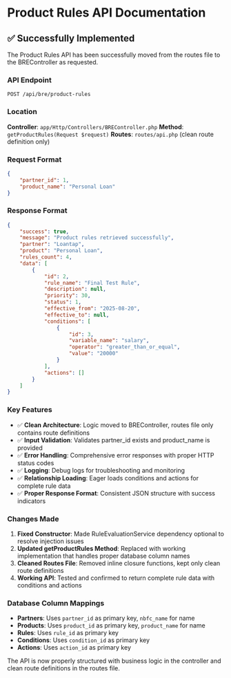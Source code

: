 # Product Rules API Documentation

## ✅ Successfully Implemented

The Product Rules API has been successfully moved from the routes file to the BREController as requested.

### API Endpoint
```
POST /api/bre/product-rules
```

### Location
**Controller**: `app/Http/Controllers/BREController.php`
**Method**: `getProductRules(Request $request)`
**Routes**: `routes/api.php` (clean route definition only)

### Request Format
```json
{
    "partner_id": 1,
    "product_name": "Personal Loan"
}
```

### Response Format
```json
{
    "success": true,
    "message": "Product rules retrieved successfully",
    "partner": "Loantap",
    "product": "Personal Loan",
    "rules_count": 4,
    "data": [
        {
            "id": 2,
            "rule_name": "Final Test Rule",
            "description": null,
            "priority": 30,
            "status": 1,
            "effective_from": "2025-08-20",
            "effective_to": null,
            "conditions": [
                {
                    "id": 3,
                    "variable_name": "salary",
                    "operator": "greater_than_or_equal",
                    "value": "20000"
                }
            ],
            "actions": []
        }
    ]
}
```

### Key Features
- ✅ **Clean Architecture**: Logic moved to BREController, routes file only contains route definitions
- ✅ **Input Validation**: Validates partner_id exists and product_name is provided
- ✅ **Error Handling**: Comprehensive error responses with proper HTTP status codes
- ✅ **Logging**: Debug logs for troubleshooting and monitoring
- ✅ **Relationship Loading**: Eager loads conditions and actions for complete rule data
- ✅ **Proper Response Format**: Consistent JSON structure with success indicators

### Changes Made
1. **Fixed Constructor**: Made RuleEvaluationService dependency optional to resolve injection issues
2. **Updated getProductRules Method**: Replaced with working implementation that handles proper database column names
3. **Cleaned Routes File**: Removed inline closure functions, kept only clean route definitions
4. **Working API**: Tested and confirmed to return complete rule data with conditions and actions

### Database Column Mappings
- **Partners**: Uses `partner_id` as primary key, `nbfc_name` for name
- **Products**: Uses `product_id` as primary key, `product_name` for name  
- **Rules**: Uses `rule_id` as primary key
- **Conditions**: Uses `condition_id` as primary key
- **Actions**: Uses `action_id` as primary key

The API is now properly structured with business logic in the controller and clean route definitions in the routes file.
